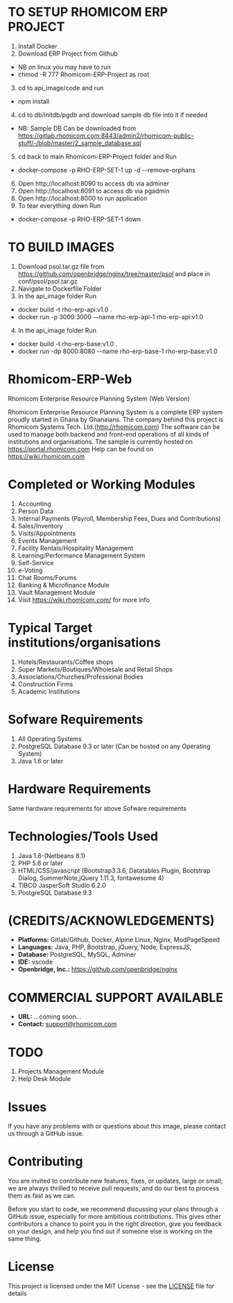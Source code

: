 # TO SETUP RHOMICOM ERP PROJECT
1. Install Docker
2. Download ERP Project from Github
- NB on linux you may have to run 
- chmod -R 777 Rhomicom-ERP-Project as root
3. cd  to api_image/code and run
- npm install
4. cd to db/initdb/pgdb and download sample db file into it if needed
- NB: Sample DB Can be downloaded from 
https://gitlab.rhomicom.com:8443/admin2/rhomicom-public-stuff/-/blob/master/2_sample_database.sql
5. cd back to main Rhomicom-ERP-Project folder and Run
- docker-compose -p RHO-ERP-SET-1 up -d --remove-orphans  
6. Open http://localhost:8090 to access db via adminer
7. Open http://localhost:8091 to access db via pgadmin
8. Open http://localhost:8000 to run application
9. To tear everything down Run  
- docker-compose -p RHO-ERP-SET-1 down  

# TO BUILD IMAGES
1. Download psol.tar.gz file from https://github.com/openbridge/nginx/tree/master/psol and place in conf/psol/psol.tar.gz
2. Navigate to Dockerfile Folder 
3. In the api_image folder Run 
- docker build -t rho-erp-api:v1.0 .
- docker run -p 3000:3000 --name rho-erp-api-1 rho-erp-api:v1.0
4. In the api_image folder Run 
- docker build -t rho-erp-base:v1.0 .
- docker run -dp 8000:8080 --name rho-erp-base-1 rho-erp-base:v1.0

# Rhomicom-ERP-Web
Rhomicom Enterprise Resource Planning System (Web Version)

Rhomicom Enterprise Resource Planning System is a complete ERP system proudly started in Ghana by Ghanaians.
The company behind this project is Rhomicom Systems Tech. Ltd.(http://rhomicom.com)
The software can be used to manage both backend and front-end operations of all kinds of institutions and organisations.
The sample is currently hosted on https://portal.rhomicom.com
Help can be found on https://wiki.rhomicom.com

Completed or Working Modules
=======================================
1. Accounting
2. Person Data
3. Internal Payments (Payroll, Membership Fees, Dues and Contributions)
4. Sales/Inventory
5. Visits/Appointments
6. Events Management
7. Facility Rentals/Hospitality Management
8. Learning/Performance Management System
9. Self-Service
10. e-Voting
11. Chat Rooms/Forums
12. Banking & Microfinance Module
13. Vault Management Module
14. Visit https://wiki.rhomicom.com/ for more info

Typical Target institutions/organisations
=========================================
1. Hotels/Restaurants/Coffee shops
2. Super Markets/Boutiques/Wholesale and Retail Shops
3. Associations/Churches/Professional Bodies
4. Construction Firms
5. Academic Institutions

Sofware Requirements
=======================
1. All Operating Systems
2. PostgreSQL Database 9.3 or later (Can be hosted on any Operating System)
3. Java 1.6 or later

Hardware Requirements
=====================
Same hardware requirements for above Sofware requirements

Technologies/Tools Used 
==================================================
1. Java 1.8-(Netbeans 8.1)
2. PHP 5.6 or later
3. HTML/CSS/javascript (Bootstrap3.3.6, Datatables Plugin, Bootstrap Dialog, SummerNote,jQuery 1.11.3, fontawesome 4)
4. TIBCO JasperSoft Studio 6.2.0
5. PostgreSQL Database 9.3

# (CREDITS/ACKNOWLEDGEMENTS)
- **Platforms:** Gitlab/Github, Docker, Alpine Linux, Nginx, ModPageSpeed
- **Languages:** Java, PHP, Bootstrap, jQuery, Node, ExpressJS,
- **Database:** PostgreSQL, MySQL, Adminer
- **IDE:** vscode
- **Openbridge, Inc.:** https://github.com/openbridge/nginx

# COMMERCIAL SUPPORT AVAILABLE
- **URL:** ...coming soon...
- **Contact:** support@rhomicom.com


# TODO
1. Projects Management Module
2. Help Desk Module

# Issues

If you have any problems with or questions about this image, please contact us through a GitHub issue.

# Contributing

You are invited to contribute new features, fixes, or updates, large or small; we are always thrilled to receive pull requests, and do our best to process them as fast as we can.

Before you start to code, we recommend discussing your plans through a GitHub issue, especially for more ambitious contributions. This gives other contributors a chance to point you in the right direction, give you feedback on your design, and help you find out if someone else is working on the same thing.

# License

This project is licensed under the MIT License - see the [LICENSE](LICENSE) file for details
